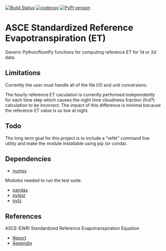 [![Build Status](https://travis-ci.org/cgmorton/RefET.svg?branch=master)](https://travis-ci.org/cgmorton/RefET)
[![codecov](https://codecov.io/gh/cgmorton/RefET/branch/master/graph/badge.svg)](https://codecov.io/gh/cgmorton/RefET)
[![PyPI version](https://badge.fury.io/py/RefET.svg)](https://badge.fury.io/py/RefET)

# ASCE Standardized Reference Evapotranspiration (ET)

Generic Python/NumPy functions for computing reference ET for 1d or 2d data.

## Limitations

Currently the user must handle all of the file I/O and unit conversions.

The hourly reference ET caculation is currently performed independently for each time step which causes the night time cloudiness fraction (fcd?) calculation to be incorrect.  The impact of this difference is minimal because the reference ET value is so low at night.

## Todo

The long term goal for this project is to include a "refet" command line utility and make the module installable using pip (or conda).

## Dependencies

* [numpy](http://www.numpy.org)

Modules needed to run the test suite:
* [pandas](http://pandas.pydata.org)
* [pytest](https://docs.pytest.org/en/latest/)
* [pytz](http://pythonhosted.org/pytz/)

## References

ASCE-EWRI Standardized Reference Evapotranspiration Equation
* [Report](http://www.kimberly.uidaho.edu/water/asceewri/ascestzdetmain2005.pdf)
* [Appendix](http://www.kimberly.uidaho.edu/water/asceewri/appendix.pdf)
